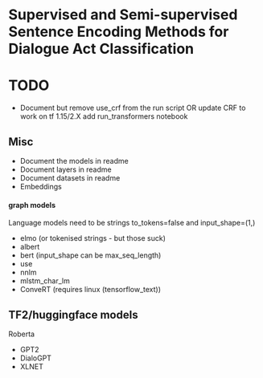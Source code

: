 # Supervised and Semi-supervised Sentence Encoding Methods for Dialogue Act Classification

# TODO
- Document but remove use_crf from the run script OR update CRF to work on tf 1.15/2.X
add run_transformers notebook


## Misc
- Document the models in readme
- Document layers in readme
- Document datasets in readme
- Embeddings

#### graph models
Language models need to be strings to_tokens=false and input_shape=(1,)
- elmo (or tokenised strings - but those suck)
- albert
- bert (input_shape can be max_seq_length)
- use
- nnlm
- mlstm_char_lm
- ConveRT (requires linux (tensorflow_text))

## TF2/huggingface models
 Roberta
- GPT2
- DialoGPT
- XLNET